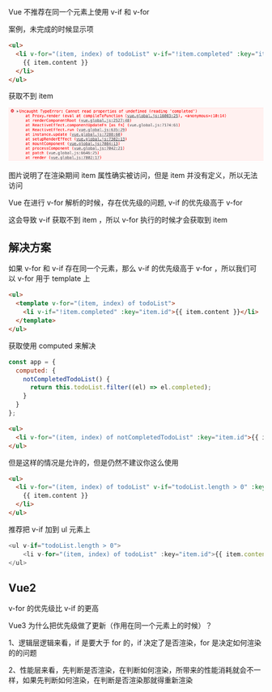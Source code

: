 Vue 不推荐在同一个元素上使用 v-if 和 v-for

案例，未完成的时候显示项

```html
<ul>
  <li v-for="(item, index) of todoList" v-if="!item.completed" :key="item.id">
    {{ item.content }}
  </li>
</ul>
```

获取不到 item

![](../README_files/Xnip2023-02-13_14-57-12.jpg)

图片说明了在渲染期间 item 属性确实被访问，但是 item 并没有定义，所以无法访问

Vue 在进行 v-for 解析的时候，存在优先级的问题, v-if 的优先级高于 v-for

这会导致 v-if 获取不到 item ，所以 v-for 执行的时候才会获取到 item

## 解决方案

如果 v-for 和 v-if 存在同一个元素，那么 v-if 的优先级高于 v-for ，所以我们可以 v-for 用于 template 上

```html
<ul>
  <template v-for="(item, index) of todoList">
    <li v-if="!item.completed" :key="item.id">{{ item.content }}</li>
  </template>
</ul>
```

获取使用 computed 来解决

```js
const app = {
  computed: {
    notCompletedTodoList() {
      return this.todoList.filter((el) => el.completed);
    }
  }
};
```

```html
<ul>
  <li v-for="(item, index) of notCompletedTodoList" :key="item.id">{{ item.content }}</li>
</ul>
```

但是这样的情况是允许的，但是仍然不建议你这么使用

```html
<ul>
  <li v-for="(item, index) of todoList" v-if="todoList.length > 0" :key="item.id">
    {{ item.content }}
  </li>
</ul>
```

推荐把 v-if 加到 ul 元素上

```js
<ul v-if="todoList.length > 0">
    <li v-for="(item, index) of todoList" :key="item.id">{{ item.content }}</li>
</ul>
```

## Vue2

v-for 的优先级比 v-if 的更高

Vue3 为什么把优先级做了更新（作用在同一个元素上的时候）？

1、逻辑层逻辑来看，if 是要大于 for 的，if 决定了是否渲染，for 是决定如何渲染的的问题

2、性能层来看，先判断是否渲染，在判断如何渲染，所带来的性能消耗就会不一样，如果先判断如何渲染，在判断是否渲染那就得重新渲染